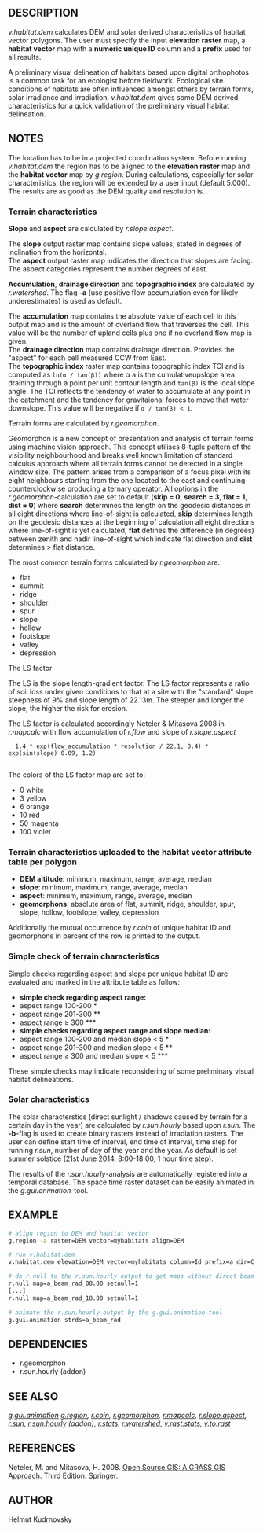 ## DESCRIPTION

*v.habitat.dem* calculates DEM and solar derived characteristics of
habitat vector polygons. The user must specify the input **elevation
raster** map, a **habitat vector** map with a **numeric unique ID**
column and a **prefix** used for all results.

A preliminary visual delineation of habitats based upon digital
orthophotos is a common task for an ecologist before fieldwork.
Ecological site conditions of habitats are often influenced amongst
others by terrain forms, solar irradiance and irradiation.
*v.habitat.dem* gives some DEM derived characteristics for a quick
validation of the preliminary visual habitat delineation.

## NOTES

The location has to be in a projected coordination system. Before
running *v.habitat.dem* the region has to be aligned to the **elevation
raster** map and the **habitat vector** map by *g.region*. During
calculations, especially for solar characteristics, the region will be
extended by a user input (default 5.000). The results are as good as the
DEM quality and resolution is.

### Terrain characteristics

**Slope** and **aspect** are calculated by *r.slope.aspect*.

The **slope** output raster map contains slope values, stated in degrees
of inclination from the horizontal.  
The **aspect** output raster map indicates the direction that slopes are
facing. The aspect categories represent the number degrees of east.

**Accumulation**, **drainage direction** and **topographic index** are
calculated by *r.watershed*. The flag **-a** (use positive flow
accumulation even for likely underestimates) is used as default.

The **accumulation** map contains the absolute value of each cell in
this output map and is the amount of overland flow that traverses the
cell. This value will be the number of upland cells plus one if no
overland flow map is given.  
The **drainage direction** map contains drainage direction. Provides the
"aspect" for each cell measured CCW from East.  
The **topographic index** raster map contains topographic index TCI and
is computed as `ln(α / tan(β))` where α a is the cumulativeupslope area
draining through a point per unit contour length and `tan(β)` is the
local slope angle. The TCI reflects the tendency of water to accumulate
at any point in the catchment and the tendency for gravitaional forces
to move that water downslope. This value will be negative if `α / tan(β)
< 1`.

Terrain forms are calculated by *r.geomorphon*.

Geomorphon is a new concept of presentation and analysis of terrain
forms using machine vision approach. This concept utilises 8-tuple
pattern of the visibility neighbourhood and breaks well known limitation
of standard calculus approach where all terrain forms cannot be detected
in a single window size. The pattern arises from a comparison of a focus
pixel with its eight neighbours starting from the one located to the
east and continuing counterclockwise producing a ternary operator. All
options in the *r.geomorphon*-calculation are set to default (**skip =
0**, **search = 3**, **flat = 1**, **dist = 0**) where **search**
determines the length on the geodesic distances in all eight directions
where line-of-sight is calculated, **skip** determines length on the
geodesic distances at the beginning of calculation all eight directions
where line-of-sight is yet calculated, **flat** defines the difference
(in degrees) between zenith and nadir line-of-sight which indicate flat
direction and **dist** determines \> flat distance.

The most common terrain forms calculated by *r.geomorphon* are:

- flat
- summit
- ridge
- shoulder
- spur
- slope
- hollow
- footslope
- valley
- depression

The LS factor

The LS is the slope length-gradient factor. The LS factor represents a
ratio of soil loss under given conditions to that at a site with the
"standard" slope steepness of 9% and slope length of 22.13m. The steeper
and longer the slope, the higher the risk for erosion.

The LS factor is calculated accordingly Neteler & Mitasova 2008 in
*r.mapcalc* with flow accumulation of *r.flow* and slope of
*r.slope.aspect*

```text
  1.4 * exp(flow_accumulation * resolution / 22.1, 0.4) * exp(sin(slope) 0.09, 1.2)
 
```

The colors of the LS factor map are set to:

- 0 white
- 3 yellow
- 6 orange
- 10 red
- 50 magenta
- 100 violet

### Terrain characteristics uploaded to the habitat vector attribute table per polygon

- **DEM altitude**: minimum, maximum, range, average, median
- **slope**: minimum, maximum, range, average, median
- **aspect**: minimum, maximum, range, average, median
- **geomorphons**: absolute area of flat, summit, ridge, shoulder,
    spur, slope, hollow, footslope, valley, depression

Additionally the mutual occurrence by *r.coin* of unique habitat ID and
geomorphons in percent of the row is printed to the output.

### Simple check of terrain characteristics

Simple checks regarding aspect and slope per unique habitat ID are
evaluated and marked in the attribute table as follow:

- **simple check regarding aspect range:**
- aspect range 100-200 \*
- aspect range 201-300 \*\*
- aspect range ≥ 300 \*\*\*
- **simple checks regarding aspect range and slope median:**
- aspect range 100-200 and median slope \< 5 \*
- aspect range 201-300 and median slope \< 5 \*\*
- aspect range ≥ 300 and median slope \< 5 \*\*\*

These simple checks may indicate reconsidering of some preliminary
visual habitat delineations.

### Solar characteristics

The solar characterstics (direct sunlight / shadows caused by terrain
for a certain day in the year) are calculated by *r.sun.hourly* based
upon *r.sun*. The **-b**-flag is used to create binary rasters instead
of irradiation rasters. The user can define start time of interval, end
time of interval, time step for running *r.sun*, number of day of the
year and the year. As default is set summer solstice (21st June 2014,
8:00-18:00, 1 hour time step).

The results of the *r.sun.hourly*-analysis are automatically registered
into a temporal database. The space time raster dataset can be easily
animated in the *g.gui.animation*-tool.

## EXAMPLE

```sh
# align region to DEM and habitat vector
g.region -a raster=DEM vector=myhabitats align=DEM

# run v.habitat.dem
v.habitat.dem elevation=DEM vector=myhabitats column=Id prefix=a dir=C:\wd

# do r.null to the r.sun.hourly output to get maps without direct beam
r.null map=a_beam_rad_08.00 setnull=1
[...]
r.null map=a_beam_rad_18.00 setnull=1

# animate the r.sun.hourly output by the g.gui.animation-tool
g.gui.animation strds=a_beam_rad
```

## DEPENDENCIES

- r.geomorphon
- r.sun.hourly (addon)

## SEE ALSO

*[g.gui.animation](https://grass.osgeo.org/grass-stable/manuals/g.gui.animation.html)
[g.region](https://grass.osgeo.org/grass-stable/manuals/g.region.html),
[r.coin](https://grass.osgeo.org/grass-stable/manuals/r.coin.html),
[r.geomorphon](https://grass.osgeo.org/grass-stable/manuals/r.geomorphon.html),
[r.mapcalc](https://grass.osgeo.org/grass-stable/manuals/r.mapcalc.html),
[r.slope.aspect](https://grass.osgeo.org/grass-stable/manuals/r.slope.aspect.html),
[r.sun](https://grass.osgeo.org/grass-stable/manuals/r.sun.html),
[r.sun.hourly](r.sun.hourly.md) (addon),
[r.stats](https://grass.osgeo.org/grass-stable/manuals/r.stats.html),
[r.watershed](https://grass.osgeo.org/grass-stable/manuals/r.watershed.html),
[v.rast.stats](https://grass.osgeo.org/grass-stable/manuals/v.rast.stats.html),
[v.to.rast](https://grass.osgeo.org/grass-stable/manuals/v.to.rast.html)*

## REFERENCES

Neteler, M. and Mitasova, H. 2008. [Open Source GIS: A GRASS GIS
Approach](https://grassbook.org/). Third Edition. Springer.

## AUTHOR

Helmut Kudrnovsky
